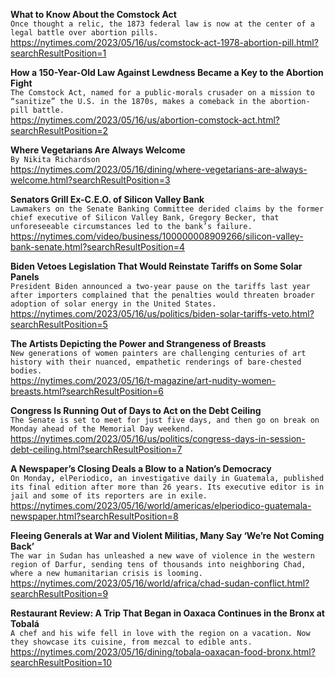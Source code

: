 **What to Know About the Comstock Act**\
`Once thought a relic, the 1873 federal law is now at the center of a legal battle over abortion pills.`\
https://nytimes.com/2023/05/16/us/comstock-act-1978-abortion-pill.html?searchResultPosition=1

**How a 150-Year-Old Law Against Lewdness Became a Key to the Abortion Fight**\
`The Comstock Act, named for a public-morals crusader on a mission to “sanitize” the U.S. in the 1870s, makes a comeback in the abortion-pill battle.`\
https://nytimes.com/2023/05/16/us/abortion-comstock-act.html?searchResultPosition=2

**Where Vegetarians Are Always Welcome**\
`By Nikita Richardson`\
https://nytimes.com/2023/05/16/dining/where-vegetarians-are-always-welcome.html?searchResultPosition=3

**Senators Grill Ex-C.E.O. of Silicon Valley Bank**\
`Lawmakers on the Senate Banking Committee derided claims by the former chief executive of Silicon Valley Bank, Gregory Becker, that unforeseeable circumstances led to the bank’s failure.`\
https://nytimes.com/video/business/100000008909266/silicon-valley-bank-senate.html?searchResultPosition=4

**Biden Vetoes Legislation That Would Reinstate Tariffs on Some Solar Panels**\
`President Biden announced a two-year pause on the tariffs last year after importers complained that the penalties would threaten broader adoption of solar energy in the United States.`\
https://nytimes.com/2023/05/16/us/politics/biden-solar-tariffs-veto.html?searchResultPosition=5

**The Artists Depicting the Power and Strangeness of Breasts**\
`New generations of women painters are challenging centuries of art history with their nuanced, empathetic renderings of bare-chested bodies.`\
https://nytimes.com/2023/05/16/t-magazine/art-nudity-women-breasts.html?searchResultPosition=6

**Congress Is Running Out of Days to Act on the Debt Ceiling**\
`The Senate is set to meet for just five days, and then go on break on Monday ahead of the Memorial Day weekend.`\
https://nytimes.com/2023/05/16/us/politics/congress-days-in-session-debt-ceiling.html?searchResultPosition=7

**A Newspaper’s Closing Deals a Blow to a Nation’s Democracy**\
`On Monday, elPeriodico, an investigative daily in Guatemala, published its final edition after more than 26 years. Its executive editor is in jail and some of its reporters are in exile.`\
https://nytimes.com/2023/05/16/world/americas/elperiodico-guatemala-newspaper.html?searchResultPosition=8

**Fleeing Generals at War and Violent Militias, Many Say ‘We’re Not Coming Back’**\
`The war in Sudan has unleashed a new wave of violence in the western region of Darfur, sending tens of thousands into neighboring Chad, where a new humanitarian crisis is looming.`\
https://nytimes.com/2023/05/16/world/africa/chad-sudan-conflict.html?searchResultPosition=9

**Restaurant Review: A Trip That Began in Oaxaca Continues in the Bronx at Tobalá**\
`A chef and his wife fell in love with the region on a vacation. Now they showcase its cuisine, from mezcal to edible ants.`\
https://nytimes.com/2023/05/16/dining/tobala-oaxacan-food-bronx.html?searchResultPosition=10

